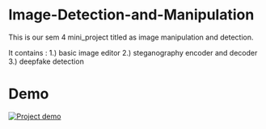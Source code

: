 # Image-Detection-and-Manipulation
This is our sem 4 mini_project titled as image manipulation and detection.

It contains : 
1.) basic image editor 
2.) steganography encoder and decoder 
3.) deepfake detection

# Demo
[![Project demo](https://drive.google.com/uc?export=view&id=1jquqlXH9nVRp2Fmb2aC7F4LXUGoi4DCb)](https://drive.google.com/file/d/1scraHVxydRJW6KF-VVHRr4orSoJjCeQR/view?usp=sharing)
